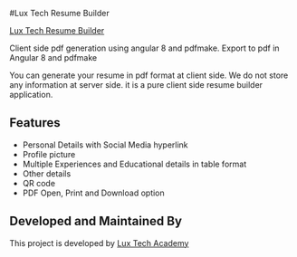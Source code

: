 #Lux Tech Resume Builder


[Lux Tech Resume Builder](https://lux-resume-builder.netlify.app/)


Client side pdf generation using angular 8 and pdfmake.
Export to pdf in Angular 8 and pdfmake

You can generate your resume in pdf format at client side. We do not store any information at server side. it is a pure client side resume builder application. 

## Features

- Personal Details with Social Media hyperlink
- Profile picture
- Multiple Experiences and Educational details in table format
- Other details
- QR code
- PDF Open, Print and Download option

## Developed and Maintained By

This project is developed by [Lux Tech Academy](http://luxtechacademy.com/)
